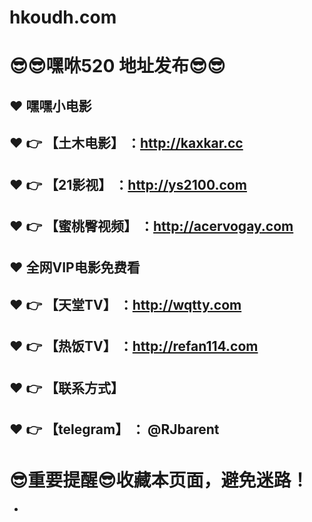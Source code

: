 # hkoudh.com
:sunglasses::sunglasses:嘿咻520 地址发布:sunglasses::sunglasses:
==
:heart:  嘿嘿小电影
------
:heart: :point_right: 【土木电影】 ：http://kaxkar.cc
------
:heart: :point_right: 【21影视】 ：http://ys2100.com
------
:heart: :point_right: 【蜜桃臀视频】 ：http://acervogay.com
------
:heart:  全网VIP电影免费看
------
:heart: :point_right: 【天堂TV】 ：http://wqtty.com
------
:heart: :point_right: 【热饭TV】 ：http://refan114.com
------
:heart: :point_right: 【联系方式】
------
:heart: :point_right: 【telegram】 ： @RJbarent
------
:sunglasses:重要提醒:sunglasses:收藏本页面，避免迷路！
==

-

